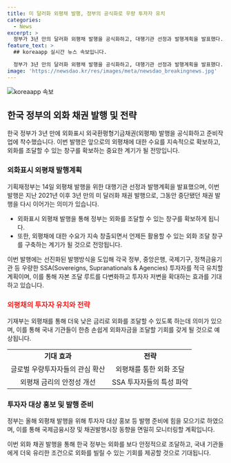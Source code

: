 ```yaml
---
title: 미 달러화 외평채 발행, 정부의 공식화로 우량 투자자 유치
categories:
  - News
excerpt: >
  정부가 3년 만의 달러화 외평채 발행을 공식화하고, 대행기관 선정과 발행계획을 발표했다. 이로써 외평채에 대한 수요 증가와 외화 조달 창구 확보가 기대되며, SSA 투자자 유치를 통해 글로벌 투자자들의 관심이 국내 채권으로 확산될 것으로 전망된다. 또한, 외평채는 장기간 보유를 선호하는 SSA 투자자들의 특성상 안정성이 개선될 것이며, 국내 기관들은 외화자금을 보다 쉽게 조달할 수 있을 것으로 예상된다. 정부는 투자자 대상 홍보 등을 통해 외평채 발행에 적극 나설 계획이다.
feature_text: >
  ## koreaapp 실시간 뉴스 속보입니다.

  정부가 3년 만의 달러화 외평채 발행을 공식화하고, 대행기관 선정과 발행계획을 발표했다. 이로써 외평채에 대한 수요 증가와 외화 조달 창구 확보가 기대되며, SSA 투자자 유치를 통해 글로벌 투자자들의 관심이 국내 채권으로 확산될 것으로 전망된다. 또한, 외평채는 장기간 보유를 선호하는 SSA 투자자들의 특성상 안정성이 개선될 것이며, 국내 기관들은 외화자금을 보다 쉽게 조달할 수 있을 것으로 예상된다. 정부는 투자자 대상 홍보 등을 통해 외평채 발행에 적극 나설 계획이다.
image: 'https://newsdao.kr/res/images/meta/newsdao_breakingnews.jpg'
---
```


<p><img src="https://newsdao.kr/res/images/meta/newsdao_breakingnews.jpg" alt="koreaapp 속보" /></p>

<h2 data-ke-size="size26">한국 정부의 외화 채권 발행 및 전략</h2>

<p data-ke-size="size16">한국 정부가 3년 만에 외화표시 외국환평형기금채권(외평채) 발행을 공식화하고 준비작업에 착수했습니다. 이번 발행은 앞으로의 외평채에 대한 수요를 지속적으로 확보하고, 외화를 조달할 수 있는 창구를 확보하는 중요한 계기가 될 전망입니다.</p>

<h3 data-ke-size="size24">외화표시 외평채 발행계획</h3>

<p data-ke-size="size16">기획재정부는 14일 외평채 발행을 위한 대행기관 선정과 발행계획을 발표했으며, 이번 발행은 지난 2021년 이후 3년 만의 미 달러화 채권 발행으로, 그동안 중단됐던 채권 발행을 다시 이어가는 의미가 있습니다.</p>

<ul>
  <li>외화표시 외평채 발행을 통해 정부는 외화를 조달할 수 있는 창구를 확보하게 됩니다.</li>
  <li>또한, 외평채에 대한 수요가 지속 창출되면서 언제든 활용할 수 있는 외화 조달 창구를 구축하는 계기가 될 것으로 전망됩니다.</li>
</ul>

<p data-ke-size="size16">이번 발행에는 선진화된 발행방식을 도입해 각국 정부, 중앙은행, 국제기구, 정책금융기관 등 우량한 SSA(Sovereigns, Supranationals & Agencies) 투자자를 적극 유치할 계획이며, 이를 통해 자본 조달 루트를 다변화하고 투자자 저변을 확대하는 효과를 기대하고 있습니다.</p>

<h3 data-ke-size="size24"><b><span style="color: #ee2323;">외평채의 투자자 유치와 전략</span></b></h3>

<p data-ke-size="size16">기재부는 외평채를 통해 더욱 낮은 금리로 외화를 조달할 수 있도록 하는데 의미가 있으며, 이를 통해 국내 기관들이 한층 손쉽게 외화자금을 조달할 기회를 갖게 될 것으로 예상됩니다.</p>

<table>
  <tr>
    <td style="text-align: center; height: 17px;"><b>기대 효과</b></td>
    <td style="text-align: center; height: 17px;"><b>전략</b></td>
  </tr>
  <tr>
    <td style="text-align: center; height: 17px;">글로벌 우량투자자들의 관심 확산</td>
    <td style="text-align: center; height: 17px;">외평채를 통한 외화 조달</td>
  </tr>
  <tr>
    <td style="text-align: center; height: 17px;">외평채 금리의 안정성 개선</td>
    <td style="text-align: center; height: 17px;">SSA 투자자들의 특성 파악</td>
  </tr>
</table>

<h3 data-ke-size="size24">투자자 대상 홍보 및 발행 준비</h3>

<p data-ke-size="size16">정부는 올해 외평채 발행을 위해 투자자 대상 홍보 등 발행 준비에 힘을 모으기로 하였으며, 이를 통해 국제금융시장 및 채권발행시장 동향을 면밀히 모니터링할 계획입니다.</p>

<p data-ke-size="size16">이번 외화 채권 발행을 통해 한국 정부는 외화를 보다 안정적으로 조달하고, 국내 기관들에게 더욱 유리한 조건으로 외화를 빌릴 수 있는 기회를 제공할 것으로 기대됩니다.</p>

